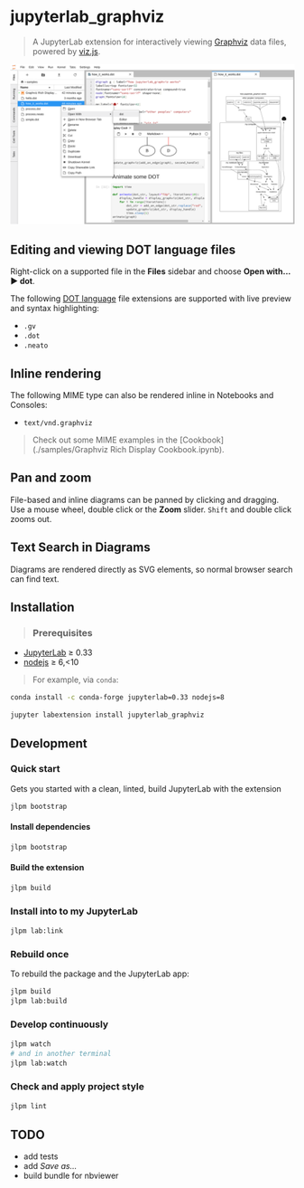 # jupyterlab_graphviz

> A JupyterLab extension for interactively viewing [Graphviz](https://www.graphviz.org) data
files, powered by [viz.js](https://github.com/mdaines/viz.js/).

![Screenshot](hello.png)

## Editing and viewing DOT language files
Right-click on a supported file in the **Files** sidebar
and choose **Open with... ▶ dot**.

The following [DOT language](https://www.graphviz.org/doc/info/lang.html) file
extensions are supported with live preview and syntax highlighting:
- `.gv`
- `.dot`
- `.neato`

## Inline rendering
The following MIME type can also be rendered inline in Notebooks and Consoles:
- `text/vnd.graphviz`

> Check out some MIME examples in the
[Cookbook](./samples/Graphviz Rich Display Cookbook.ipynb).

## Pan and zoom
File-based and inline diagrams can be panned by clicking and dragging. Use a
mouse wheel, double click or the **Zoom** slider. `Shift` and double click zooms out.

## Text Search in Diagrams
Diagrams are rendered directly as SVG elements, so normal browser search can
find text.

## Installation
> ### Prerequisites
* [JupyterLab](https://github.com/jupyterlab/jupyterlab) ≥ 0.33
* [nodejs](https://nodejs.org/en/) ≥ 6,<10

> For example, via `conda`:
```bash
conda install -c conda-forge jupyterlab=0.33 nodejs=8
```

```bash
jupyter labextension install jupyterlab_graphviz
```


## Development

### Quick start
Gets you started with a clean, linted, build JupyterLab with the extension
```bash
jlpm bootstrap
```

#### Install dependencies
```bash
jlpm bootstrap
```

#### Build the extension
```bash
jlpm build
```

### Install into to my JupyterLab
```bash
jlpm lab:link
```

### Rebuild once
To rebuild the package and the JupyterLab app:

```bash
jlpm build
jlpm lab:build
```

### Develop continuously
```bash
jlpm watch
# and in another terminal
jlpm lab:watch
```

### Check and apply project style
```bash
jlpm lint
```

## TODO
* add tests
* add _Save as..._
* build bundle for nbviewer
